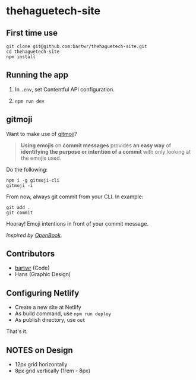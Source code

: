 # thehaguetech-site

## First time use

    git clone git@github.com:bartwr/thehaguetech-site.git
    cd thehaguetech-site
    npm install

## Running the app

1. In `.env`, set Contentful API configuration.

2. `npm run dev`

## gitmoji

Want to make use of [gitmoji](https://gitmoji.carloscuesta.me/)?

> **Using emojis** on **commit messages** provides **an easy way**
> of **identifying the purpose or intention of a commit** with only
> looking at the emojis used.

Do the following:

    npm i -g gitmoji-cli
    gitmoji -i

From now, always git commit from your CLI. In example:

    git add .
    git commit

Hooray! Emoji intentions in front of your commit message.

_Inspired by [OpenBook](https://github.com/OpenbookOrg/openbook-app#git-commit-message-conventions)._

## Contributors

- [bartwr](https://github.com/bartwr/) (Code)
- Hans (Graphic Design)

## Configuring Netlify

- Create a new site at Netlify
- As build command, use `npm run deploy`
- As publish directory, use `out`

That's it.

## NOTES on Design

- 12px grid horizontally
-  8px grid vertically (1rem - 8px)
